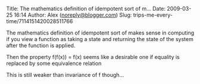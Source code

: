 Title: The mathematics definition of idempotent sort of m...
Date: 2009-03-25 16:14
Author: Alex (noreply@blogger.com)
Slug: trips-me-every-time/7114151420028511766

The mathematics definition of idempotent sort of makes sense in
computing if you view a function as taking a state and returning the
state of the system after the function is applied.  
  
Then the property f(f(x)) = f(x) seems like a desirable one if equality
is replaced by some equivalence relation  
  
This is still weaker than invariance of f though...

